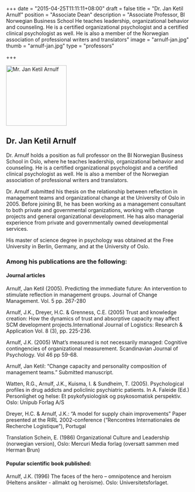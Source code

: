 +++
date = "2015-04-25T11:11:11+08:00"
draft = false
title = "Dr. Jan Ketil Arnulf"
position = "Associate Dean"
description = "Associate Professor, BI Norwegian Business School He teaches leadership, organizational behavior and counseling. He is a certified organizational psychologist and a certified clinical psychologist as well. He is also a member of the Norwegian association of professional writers and translators"
image = "arnulf-jan.jpg"
thumb = "arnulf-jan.jpg"
type = "professors"

+++
<div class='row'>
  <div class='col-sm-8 col-sm-offset-2'>
    <div class='row profile_pic'>
      <div class='col-sm-12'>
        <img alt="Mr. Jan Ketil Arnulf" width="165" height="165" src="http://greatcarrot.com/fudan/images/arnulf-jan.jpg" />
      </div>
    </div>
    <div class='page-header page-header-with-icon'>
      <i class='fa fa-users'></i>
      <h2>Dr. Jan Ketil Arnulf</h2>
    </div>
    <div class='row'>
      <div class='col-sm-12'>
        <p>Dr. Arnulf holds a position as full professor on the BI Norwegian Business School in Oslo, where he teaches leadership, organizational behavior and counseling. He is a certified organizational psychologist and a certified clinical psychologist as well. He is also a member of the Norwegian association of professional writers and translators.</p>
        <p>Dr. Arnulf submitted his thesis on the relationship between reflection in management teams and organizational change at the University of Oslo in 2005. Before joining BI, he has been working as a management consultant to both private and governmental organizations, working with change projects and general organizational development. He has also managerial experience from private and governmentally owned developmental services.</p>
        <p>His master of science degree in psychology was obtained at the Free University in Berlin, Germany, and at the University of Oslo.</p>
        <h3>Among his publications are the following:</h3>
        <h4>Journal articles</h4>
        <p>Arnulf, Jan Ketil (2005). Predicting the immediate future: An intervention to stimulate reflection in management groups. Journal of Change Management. Vol. 5 pp. 267-280</p>
        <p>Arnulf, J.K., Dreyer, H.C. & Grenness, C.E. (2005) Trust and knowledge creation: How the dynamics of trust and absorptive capacity may affect SCM development projects.International Journal of Logistics: Research & Application Vol. 8 (3), pp. 225-236.</p>
        <p>Arnulf, J.K. (2005) What’s measured is not necessarily managed: Cognitive contingencies of organizational measurement. Scandinavian Journal of Psychology. Vol 46 pp 59-68.</p>
        <p>Arnulf, Jan Ketil: “Change capacity and personality composition of management teams.” Submitted manuscript.</p>
        <p>Watten, R.G., Arnulf, J.K., Kuisma, I. & Sundheim, T. (2005). Psychological profiles in drug addicts and policlinic psychiatric patients. In A. Faleide (Ed.) Personlighet og helse: Et psykofysiologisk og psykosomatisk perspektiv. Oslo: Unipub Forlag A/S</p>
        <p>Dreyer, H.C. & Arnulf, J.K.: “A model for supply chain improvements” Paper presented at the RIRL 2002-conference (“Rencontres Internationales de Recherche Logistique”), Portugal</p>
        <p>Translation Schein, E. (1986) Organizational Culture and Leadership (norwegian version), Oslo: Mercuri Media forlag (oversatt sammen med Herman Brun)</p>
        <h4>Popular scientific book published:</h4>
        <p>Arnulf, J.K. (1996) The faces of the hero – omnipotence and heroism (Heltens ansikter - allmakt og heroisme). Oslo: Universitetsforlaget.</p>
      </div>
    </div>
  </div>
</div>